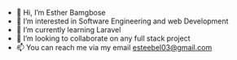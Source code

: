 - 👋 Hi, I’m Esther Bamgbose
- 👀 I’m interested in Software Engineering and web Development
- 🌱 I’m currently learning Laravel
- 💞️ I’m looking to collaborate on any full stack project
- 📫 You can reach me via my email esteebel03@gmail.com

<!---
Esteebel/Esteebel is a ✨ special ✨ repository because its `README.md` (this file) appears on your GitHub profile.
You can click the Preview link to take a look at your changes.
--->
